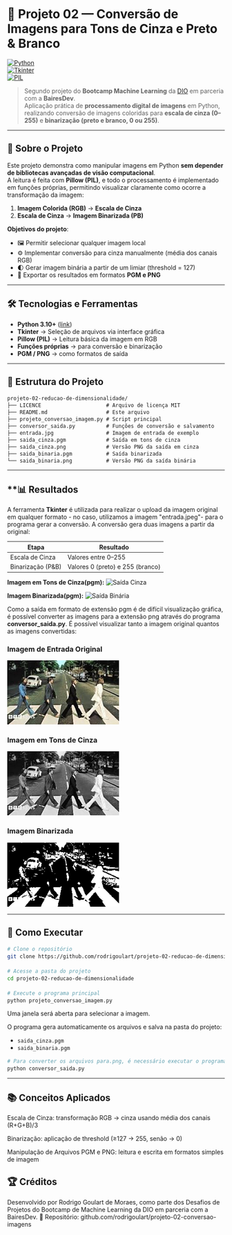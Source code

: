 # 🎨 Projeto 02 — Conversão de Imagens para Tons de Cinza e Preto & Branco  

[![Python](https://img.shields.io/badge/Python-3.10+-blue?logo=python)](https://www.python.org/)  
[![Tkinter](https://img.shields.io/badge/Tkinter-Interface-lightgrey?logo=python)](https://docs.python.org/3/library/tkinter.html)  
[![PIL](https://img.shields.io/badge/Pillow-Leitura%20de%20imagens-green?logo=python)](https://pillow.readthedocs.io/en/stable/)  

> Segundo projeto do **Bootcamp Machine Learning** da [DIO](https://www.dio.me/) em parceria com a **BairesDev**.  
> Aplicação prática de **processamento digital de imagens** em Python, realizando conversão de imagens coloridas para **escala de cinza (0–255)** e **binarização (preto e branco, 0 ou 255)**.  

---

## **📌 Sobre o Projeto**  

Este projeto demonstra como manipular imagens em Python **sem depender de bibliotecas avançadas de visão computacional**.  
A leitura é feita com **Pillow (PIL)**, e todo o processamento é implementado em funções próprias, permitindo visualizar claramente como ocorre a transformação da imagem:  

1. **Imagem Colorida (RGB)** → **Escala de Cinza**  
2. **Escala de Cinza** → **Imagem Binarizada (PB)**  

**Objetivos do projeto**:  
- 🖼️ Permitir selecionar qualquer imagem local  
- ⚙️ Implementar conversão para cinza manualmente (média dos canais RGB)  
- 🌓 Gerar imagem binária a partir de um limiar (threshold = 127)  
- 💾 Exportar os resultados em formatos **PGM e PNG**  

---

## **🛠️ Tecnologias e Ferramentas**  

- **Python 3.10+** ([link](https://www.python.org/))  
- **Tkinter** → Seleção de arquivos via interface gráfica  
- **Pillow (PIL)** → Leitura básica da imagem em RGB  
- **Funções próprias** → para conversão e binarização  
- **PGM / PNG** → como formatos de saída  

---

## **📂 Estrutura do Projeto**  

```text
projeto-02-reducao-de-dimensionalidade/
├── LICENCE                     # Arquivo de licença MIT
├── README.md                   # Este arquivo
├── projeto_conversao_imagem.py # Script principal
├── conversor_saida.py          # Funções de conversão e salvamento
├── entrada.jpg                 # Imagem de entrada de exemplo
├── saida_cinza.pgm             # Saída em tons de cinza
├── saida_cinza.png             # Versão PNG da saída em cinza
├── saida_binaria.pgm           # Saída binarizada
└── saida_binaria.png           # Versão PNG da saída binária
```

---

## **📊 Resultados

A ferramenta **Tkinter** é utilizada para realizar o upload da imagem original em qualquer formato - no caso, utilizamos a imagem "entrada.jpeg"- para o programa gerar a conversão.
A conversão gera duas imagens a partir da original:

| Etapa              | Resultado                        |
| ------------------ | -------------------------------- |
| Escala de Cinza    | Valores entre 0–255              |
| Binarização (P\&B) | Valores 0 (preto) e 255 (branco) |

**Imagem em Tons de Cinza(pgm):** 
![Saída Cinza](saida_cinza.pgm)

**Imagem Binarizada(pgm):** 
![Saída Binária](saida_binaria.pgm)

Como a saída em formato de extensão pgm é de difícil visualização gráfica, é possível converter as imagens para a extensão png através do programa **conversor_saida.py**.
É possível visualizar tanto a imagem original quantos as imagens convertidas:

### Imagem de Entrada Original
![](entrada.jpg)

### Imagem em Tons de Cinza
![](saida_cinza.png)

### Imagem Binarizada
![](saida_binaria.png)

---

## 🚀 Como Executar

```bash
# Clone o repositório
git clone https://github.com/rodrigoulart/projeto-02-reducao-de-dimensionalidade.git

# Acesse a pasta do projeto
cd projeto-02-reducao-de-dimensionalidade

# Execute o programa principal
python projeto_conversao_imagem.py
```
Uma janela será aberta para selecionar a imagem.

O programa gera automaticamente os arquivos e salva na pasta do projeto:
- `saida_cinza.pgm`
- `saida_binaria.pgm`

```bash
# Para converter os arquivos para.png, é necessário executar o programa de conversão de saída
python conversor_saida.py
```

---

## 📚 Conceitos Aplicados

Escala de Cinza: transformação RGB → cinza usando média dos canais (R+G+B)/3

Binarização: aplicação de threshold (≥127 → 255, senão → 0)

Manipulação de Arquivos PGM e PNG: leitura e escrita em formatos simples de imagem

## 🏆 Créditos

Desenvolvido por Rodrigo Goulart de Moraes, como parte dos Desafios de Projetos do Bootcamp de Machine Learning da DIO em parceria com a BairesDev.
📎 Repositório: github.com/rodrigoulart/projeto-02-conversao-imagens


